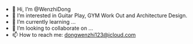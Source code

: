 - 👋 Hi, I’m @WenzhiDong
- 👀 I’m interested in Guitar Play, GYM Work Out and Architecture Design.
- 🌱 I’m currently learning ...
- 💞️ I’m looking to collaborate on ...
- 📫 How to reach me: dongwenzhi123@icloud.com

<!---
WenzhiDong/WenzhiDong is a ✨ special ✨ repository because its `README.md` (this file) appears on your GitHub profile.
You can click the Preview link to take a look at your changes.
--->
